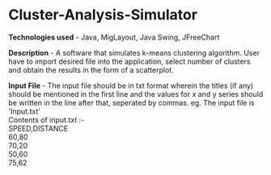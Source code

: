 # Cluster-Analysis-Simulator
**Technologies used** - Java, MigLayout, Java Swing, JFreeChart

**Description** - A software that simulates k-means clustering algorithm. User have to import desired file into the application, select number of clusters and obtain the results in the form of a scatterplot.

**Input File** - The input file should be in txt format wherein the titles (if any) should be mentioned in the first line and the values for x and y series should be written in the line after that, seperated by commas. eg. The input file is 'Input.txt'
<br/>Contents of input.txt :- <br/>SPEED,DISTANCE<br/>60,80<br/>70,20<br/>50,60<br/>75,62
